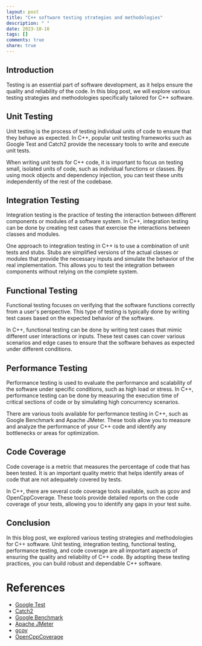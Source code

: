 ```yaml
---
layout: post
title: "C++ software testing strategies and methodologies"
description: " "
date: 2023-10-16
tags: []
comments: true
share: true
---
```


## Introduction

Testing is an essential part of software development, as it helps ensure the quality and reliability of the code. In this blog post, we will explore various testing strategies and methodologies specifically tailored for C++ software.

## Unit Testing

Unit testing is the process of testing individual units of code to ensure that they behave as expected. In C++, popular unit testing frameworks such as Google Test and Catch2 provide the necessary tools to write and execute unit tests.

When writing unit tests for C++ code, it is important to focus on testing small, isolated units of code, such as individual functions or classes. By using mock objects and dependency injection, you can test these units independently of the rest of the codebase.

## Integration Testing

Integration testing is the practice of testing the interaction between different components or modules of a software system. In C++, integration testing can be done by creating test cases that exercise the interactions between classes and modules.

One approach to integration testing in C++ is to use a combination of unit tests and stubs. Stubs are simplified versions of the actual classes or modules that provide the necessary inputs and simulate the behavior of the real implementation. This allows you to test the integration between components without relying on the complete system.

## Functional Testing

Functional testing focuses on verifying that the software functions correctly from a user's perspective. This type of testing is typically done by writing test cases based on the expected behavior of the software.

In C++, functional testing can be done by writing test cases that mimic different user interactions or inputs. These test cases can cover various scenarios and edge cases to ensure that the software behaves as expected under different conditions.

## Performance Testing

Performance testing is used to evaluate the performance and scalability of the software under specific conditions, such as high load or stress. In C++, performance testing can be done by measuring the execution time of critical sections of code or by simulating high concurrency scenarios.

There are various tools available for performance testing in C++, such as Google Benchmark and Apache JMeter. These tools allow you to measure and analyze the performance of your C++ code and identify any bottlenecks or areas for optimization.

## Code Coverage

Code coverage is a metric that measures the percentage of code that has been tested. It is an important quality metric that helps identify areas of code that are not adequately covered by tests.

In C++, there are several code coverage tools available, such as gcov and OpenCppCoverage. These tools provide detailed reports on the code coverage of your tests, allowing you to identify any gaps in your test suite.

## Conclusion

In this blog post, we explored various testing strategies and methodologies for C++ software. Unit testing, integration testing, functional testing, performance testing, and code coverage are all important aspects of ensuring the quality and reliability of C++ code. By adopting these testing practices, you can build robust and dependable C++ software.

# References
- [Google Test](https://github.com/google/googletest)
- [Catch2](https://github.com/catchorg/Catch2)
- [Google Benchmark](https://github.com/google/benchmark)
- [Apache JMeter](https://jmeter.apache.org/)
- [gcov](https://gcc.gnu.org/onlinedocs/gcc/Gcov.html)
- [OpenCppCoverage](https://github.com/OpenCppCoverage/ocp)